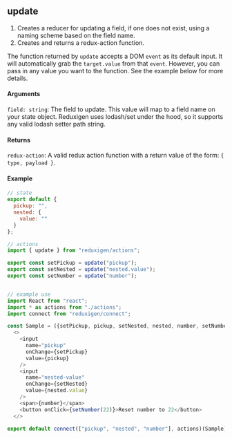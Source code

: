 ## update

1. Creates a reducer for updating a field, if one does not exist, using a naming scheme based on the field name.
2. Creates and returns a redux-action function.

The function returned by `update` accepts a DOM `event` as its default input. It will automatically grab the `target.value` from that `event`. However, you can pass in any value you want to the function. See the example below for more details.

#### Arguments

`field: string`: The field to update. This value will map to a field name on your state object. Reduxigen uses lodash/set under the hood, so it supports any valid lodash setter path string.

#### Returns

`redux-action`: A valid redux action function with a return value of the form: `{ type, payload }`.

#### Example



```js
// state
export default {
  pickup: "",
  nested: {
    value: ""
  }
};

// actions
import { update } from "reduxigen/actions";

export const setPickup = update("pickup");
export const setNested = update("nested.value");
export const setNumber = update("number");


// example use
import React from "react";
import * as actions from "./actions";
import connect from "reduxigen/connect";

const Sample = ({setPickup, pickup, setNested, nested, number, setNumber}) =>
  <>
    <input
      name="pickup"
      onChange={setPickup}
      value={pickup}
    />
    <input
      name="nested-value"
      onChange={setNested}
      value={nested.value}
    />
    <span>{number}</span>
    <button onClick={setNumber(22)}>Reset number to 22</button>
  </>

export default connect(["pickup", "nested", "number"], actions)(Sample)
```






